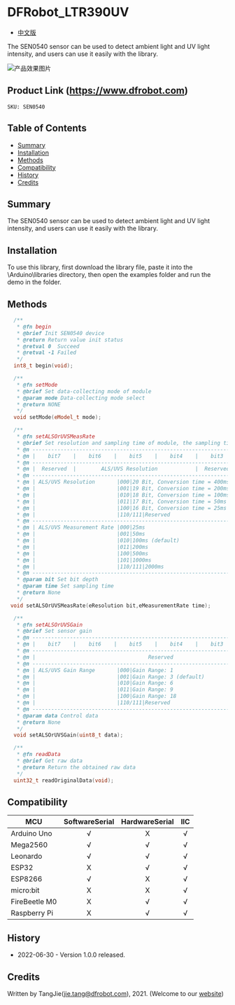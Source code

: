 DFRobot_LTR390UV
===========================

* [中文版](./README_CN.md)

The SEN0540 sensor can be used to detect ambient light and UV light intensity, and users can use it easily with the library.

![产品效果图片](../../resources/images/SEN0540.png)
  
## Product Link (https://www.dfrobot.com)
    SKU: SEN0540

## Table of Contents

  * [Summary](#summary)
  * [Installation](#installation)
  * [Methods](#methods)
  * [Compatibility](#compatibility)
  * [History](#history)
  * [Credits](#credits)

## Summary

The SEN0540 sensor can be used to detect ambient light and UV light intensity, and users can use it easily with the library.


## Installation

To use this library, first download the library file, paste it into the \Arduino\libraries directory, then open the examples folder and run the demo in the folder.

## Methods

```C++
  /**
   * @fn begin
   * @brief Init SEN0540 device
   * @return Return value init status
   * @retval 0  Succeed
   * @retval -1 Failed
   */
  int8_t begin(void);

  /**
   * @fn setMode
   * @brief Set data-collecting mode of module
   * @param mode Data-collecting mode select
   * @return NONE
   */
  void setMode(eModel_t mode);

  /**
   * @fn setALSOrUVSMeasRate
   * @brief Set resolution and sampling time of module, the sampling time must be greater than the time for collecting resolution
   * @n --------------------------------------------------------------------------------------------------------
   * @n |    bit7    |    bit6    |    bit5    |    bit4    |    bit3    |    bit2    |    bit1    |    bit0    |
   * @n ---------------------------------------------------------------------------------------------------------
   * @n |  Reserved  |        ALS/UVS Resolution            |  Reserved  |   ALS/UVS Measurement Rate           |
   * @n ---------------------------------------------------------------------------------------------------------
   * @n | ALS/UVS Resolution       |000|20 Bit, Conversion time = 400ms                                         |
   * @n |                          |001|19 Bit, Conversion time = 200ms                                         |
   * @n |                          |010|18 Bit, Conversion time = 100ms(default)                                |
   * @n |                          |011|17 Bit, Conversion time = 50ms                                          |
   * @n |                          |100|16 Bit, Conversion time = 25ms                                          |
   * @n |                          |110/111|Reserved                                                            |
   * @n ---------------------------------------------------------------------------------------------------------
   * @n | ALS/UVS Measurement Rate |000|25ms                                                                    |
   * @n |                          |001|50ms                                                                    |
   * @n |                          |010|100ms (default)                                                         |
   * @n |                          |011|200ms                                                                   |
   * @n |                          |100|500ms                                                                   |
   * @n |                          |101|1000ms                                                                  |
   * @n |                          |110/111|2000ms                                                              |
   * @n ---------------------------------------------------------------------------------------------------------
   * @param bit Set bit depth
   * @param time Set sampling time
   * @return None
   */
 void setALSOrUVSMeasRate(eResolution bit,eMeasurementRate time);

  /**
   * @fn setALSOrUVSGain
   * @brief Set sensor gain
   * @n ---------------------------------------------------------------------------------------------------------
   * @n |    bit7    |    bit6    |    bit5    |    bit4    |    bit3    |    bit2    |    bit1    |    bit0    |
   * @n ---------------------------------------------------------------------------------------------------------
   * @n |                                    Reserved                    |          ALS/UVS Gain Range          |
   * @n ---------------------------------------------------------------------------------------------------------
   * @n | ALS/UVS Gain Range       |000|Gain Range: 1                                                           |
   * @n |                          |001|Gain Range: 3 (default)                                                 |
   * @n |                          |010|Gain Range: 6                                                           |
   * @n |                          |011|Gain Range: 9                                                           |
   * @n |                          |100|Gain Range: 18                                                          |
   * @n |                          |110/111|Reserved                                                            |
   * @n ---------------------------------------------------------------------------------------------------------                  
   * @param data Control data 
   * @return None
   */
  void setALSOrUVSGain(uint8_t data);

  /**
   * @fn readData
   * @brief Get raw data
   * @return Return the obtained raw data
   */
  uint32_t readOriginalData(void);

```

## Compatibility

MCU                | SoftwareSerial | HardwareSerial |      IIC      |
------------------ | :----------: | :----------: | :----------: | 
Arduino Uno        |      √       |      X       |      √       |
Mega2560           |      √       |      √       |      √       |
Leonardo           |      √       |      √       |      √       |
ESP32              |      X       |      √       |      √       |
ESP8266            |      √       |      X       |      √       |
micro:bit          |      X       |      X       |      √       |
FireBeetle M0      |      X       |      √       |      √       |
Raspberry Pi       |      X       |      √       |      √       |

## History

- 2022-06-30 - Version 1.0.0 released.

## Credits

Written by TangJie(jie.tang@dfrobot.com), 2021. (Welcome to our [website](https://www.dfrobot.com/))
